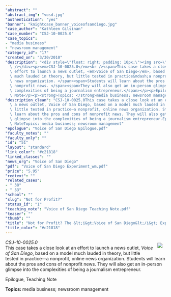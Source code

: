 ```yaml
---
"abstract": ""
"abstract_img": "vosd.jpg"
"authentication": "yes"
"banner": "knightcase_banner_voiceofsandiego.jpg"
"case_author": "Kathleen Gilsinan"
"case_number": "CSJ-10-0025.0"
"case_topics":
- "media business"
- "newsroom management"
"category_id": "17"
"created_on": "3/30/2010"
"description": "<div style=\"float: right; padding: 10px;\"><img src=\"/casestudy/files/photos/417/abstract.jpg\"\
  \ /></div><p><em>CSJ-10-0025.0</em><br /><span>This case takes a close look at an\
  \ effort to launch a news outlet, <em>Voice of San Diego</em>, based on a model\
  \ much lauded in theory, but little tested in practice&mdash;a nonprofit, online\
  \ news organization. </span><span>Students will learn about the pros and cons of\
  \ nonprofit news. </span><span>They will also get an in-person glimpse into the\
  \ complexities of being a journalism entrepreneur.</span></p><p>Epilogue, Teaching\
  \ Note</p><p><strong>Topics: </strong>media business; newsroom management</p>"
"description_clean": "CSJ-10-0025.0This case takes a close look at an effort to launch\
  \ a news outlet, Voice of San Diego, based on a model much lauded in theory, but\
  \ little tested in practice—a nonprofit, online news organization. Students will\
  \ learn about the pros and cons of nonprofit news. They will also get an in-person\
  \ glimpse into the complexities of being a journalism entrepreneur.Epilogue, Teaching\
  \ NoteTopics: media business; newsroom management"
"epologue": "Voice of San Diego Epilogue.pdf"
"faculty_notes": ""
"faculty_only": ""
"id": "51"
"layout": "standard"
"link_color": "#c21818"
"linked_classes": ""
"news_org": "Voice of San Diego"
"pdf": "Voice of San Diego Experiment_wm.pdf"
"price": "5.95"
"redtext": ""
"related_cases":
- " 38"
- " 53"
"school": ""
"slug": "Not for Profit?"
"status_id": "1"
"teaching_note": "Voice of San Diego Teaching Note.pdf"
"teaser": ""
"thumb": ""
"title": "Not for Profit? The &lt;i&gt;Voice of San Diego&lt;/i&gt; Experiment"
"title_color": "#c21818"
---
```

<div style="float: right; padding: 10px;"><img src="/casestudy/files/photos/417/abstract.jpg" /></div><p><em>CSJ-10-0025.0</em><br /><span>This case takes a close look at an effort to launch a news outlet, <em>Voice of San Diego</em>, based on a model much lauded in theory, but little tested in practice&mdash;a nonprofit, online news organization. </span><span>Students will learn about the pros and cons of nonprofit news. </span><span>They will also get an in-person glimpse into the complexities of being a journalism entrepreneur.</span></p><p>Epilogue, Teaching Note</p><p><strong>Topics: </strong>media business; newsroom management</p>
